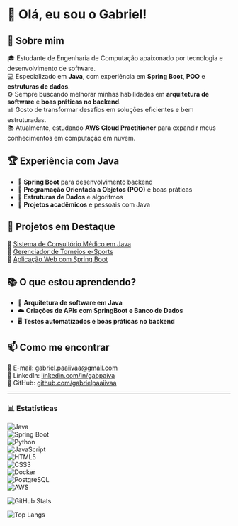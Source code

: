 # 👋 Olá, eu sou o Gabriel!  

## 🚀 Sobre mim  
🎓 Estudante de Engenharia de Computação apaixonado por tecnologia e desenvolvimento de software.  
💻 Especializado em **Java**, com experiência em **Spring Boot**, **POO** e **estruturas de dados**.  
⚙️ Sempre buscando melhorar minhas habilidades em **arquitetura de software** e **boas práticas no backend**.  
📊 Gosto de transformar desafios em soluções eficientes e bem estruturadas.  
📚 Atualmente, estudando **AWS Cloud Practitioner** para expandir meus conhecimentos em computação em nuvem.  

## 🏆 Experiência com Java  
- 🔹 **Spring Boot** para desenvolvimento backend  
- 🔹 **Programação Orientada a Objetos (POO)** e boas práticas  
- 🔹 **Estruturas de Dados** e algoritmos  
- 🔹 **Projetos acadêmicos** e pessoais com Java  

## 📌 Projetos em Destaque  
📂 [Sistema de Consultório Médico em Java](https://github.com/gabrielpaaiivaa/GerenciamentoConsultorioMedico)  
📂 [Gerenciador de Torneios e-Sports](https://github.com/gabrielpaaiivaa/Gerenciador-de-torneiros-esports)  
📂 [Aplicação Web com Spring Boot](https://github.com/gabrielpaaiivaa/CadastroDeNinjas)  

## 📚 O que estou aprendendo?  
- 🚀 **Arquitetura de software em Java**  
- ☁️ **Criações de APIs com SpringBoot e Banco de Dados**  
- 🖥️ **Testes automatizados e boas práticas no backend**  

## 📫 Como me encontrar  
📧 E-mail: [gabriel.paaiivaa@gmail.com](mailto:gabriel.paaiivaa@gmail.com)  
💼 LinkedIn: [linkedin.com/in/gabpaiva](https://www.linkedin.com/in/gabpaiva)  
🐙 GitHub: [github.com/gabrielpaaiivaa](https://github.com/gabrielpaaiivaa)  

---

### 📊 Estatísticas  


![Java](https://img.shields.io/badge/Java-ED8B00?style=for-the-badge&logo=java&logoColor=white)  
![Spring Boot](https://img.shields.io/badge/Spring_Boot-6DB33F?style=for-the-badge&logo=spring-boot&logoColor=white)  
![Python](https://img.shields.io/badge/Python-3776AB?style=for-the-badge&logo=python&logoColor=white)  
![JavaScript](https://img.shields.io/badge/JavaScript-F7DF1E?style=for-the-badge&logo=javascript&logoColor=black)  
![HTML5](https://img.shields.io/badge/HTML5-E34F26?style=for-the-badge&logo=html5&logoColor=white)  
![CSS3](https://img.shields.io/badge/CSS3-1572B6?style=for-the-badge&logo=css3&logoColor=white)  
![Docker](https://img.shields.io/badge/Docker-2496ED?style=for-the-badge&logo=docker&logoColor=white)  
![PostgreSQL](https://img.shields.io/badge/PostgreSQL-316192?style=for-the-badge&logo=postgresql&logoColor=white)  
![AWS](https://img.shields.io/badge/AWS-232F3E?style=for-the-badge&logo=amazon-aws&logoColor=white)

![GitHub Stats](https://github-readme-stats.vercel.app/api?username=gabrielpaaiivaa&show_icons=true&theme=dark)  

![Top Langs](https://github-readme-stats.vercel.app/api/top-langs/?username=gabrielpaaiivaa&layout=compact&theme=dark)  
